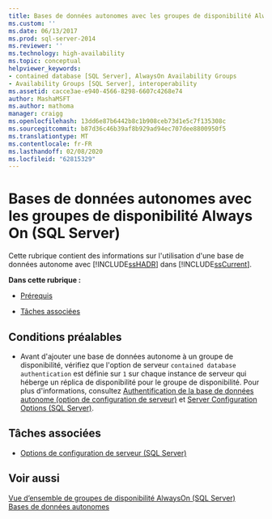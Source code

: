 ```yaml
---
title: Bases de données autonomes avec les groupes de disponibilité Always On (SQL Server) | Microsoft Docs
ms.custom: ''
ms.date: 06/13/2017
ms.prod: sql-server-2014
ms.reviewer: ''
ms.technology: high-availability
ms.topic: conceptual
helpviewer_keywords:
- contained database [SQL Server], AlwaysOn Availability Groups
- Availability Groups [SQL Server], interoperability
ms.assetid: cacce3ae-e940-4566-8298-6607c4268e74
author: MashaMSFT
ms.author: mathoma
manager: craigg
ms.openlocfilehash: 13dd6e87b6442b8c1b908ceb73d1e5c7f135308c
ms.sourcegitcommit: b87d36c46b39af8b929ad94ec707dee8800950f5
ms.translationtype: MT
ms.contentlocale: fr-FR
ms.lasthandoff: 02/08/2020
ms.locfileid: "62815329"
---
```

# <a name="contained-databases-with-always-on-availability-groups-sql-server"></a>Bases de données autonomes avec les groupes de disponibilité Always On (SQL Server)
  Cette rubrique contient des informations sur l'utilisation d'une base de données autonome avec [!INCLUDE[ssHADR](../../../includes/sshadr-md.md)] dans [!INCLUDE[ssCurrent](../../../includes/sscurrent-md.md)].  
  
 **Dans cette rubrique :**  
  
-   [Prérequis](#Prerequisites)  
  
-   [Tâches associées](#RelatedTasks)  
  
##  <a name="Prerequisites"></a>Conditions préalables  
  
-   Avant d'ajouter une base de données autonome à un groupe de disponibilité, vérifiez que l'option de serveur `contained database authentication` est définie sur `1` sur chaque instance de serveur qui héberge un réplica de disponibilité pour le groupe de disponibilité. Pour plus d'informations, consultez [Authentification de la base de données autonome (option de configuration de serveur)](../../configure-windows/contained-database-authentication-server-configuration-option.md) et [Server Configuration Options &#40;SQL Server&#41;](../../configure-windows/server-configuration-options-sql-server.md).  
  
##  <a name="RelatedTasks"></a> Tâches associées  
  
-   [Options de configuration de serveur &#40;SQL Server&#41;](../../configure-windows/server-configuration-options-sql-server.md)  
  
## <a name="see-also"></a>Voir aussi  
 [Vue d’ensemble de groupes de disponibilité AlwaysOn &#40;SQL Server&#41;](overview-of-always-on-availability-groups-sql-server.md)   
 [Bases de données autonomes](../../../relational-databases/databases/contained-databases.md)  
  
  
